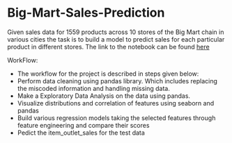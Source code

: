 # Big-Mart-Sales-Prediction
Given sales data for 1559 products across 10 stores of the Big Mart chain in various cities the task is to build a model to predict sales for each particular product in different stores.
The link to the notebook can be found [here](https://github.com/duakaran96/Big-Mart-Sales-Prediction/blob/master/Big_Mart_Analysis.ipynb)

WorkFlow:
- The workflow for the project is described in  steps given below:
- Perform data cleaning using pandas library. Which includes replacing the miscoded information and handling missing data.
- Make a Exploratory Data Analysis on the data using pandas.
- Visualize distributions and correlation of features using seaborn and pandas
- Build various regression models taking the selected features through feature engineering and compare their scores
- Pedict the item_outlet_sales for the test data
